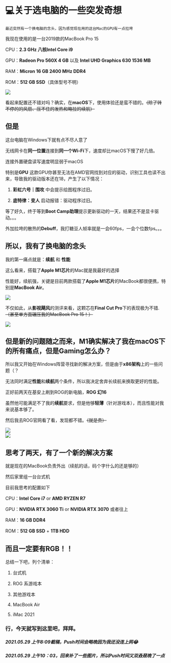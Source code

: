 # 💻关于选电脑的一些突发奇想

    最近突然有一个换电脑的念头，因为感觉现在用的这台Mac的GPU有一点拉垮
    
我现在使用的是一台2019款的MacBook Pro 15

CPU：**2.3 GHz 八核Intel Core i9**

GPU：**Radeon Pro 560X 4 GB** 以及 **Intel UHD Graphics 630 1536 MB**

RAM：**Micron 16 GB 2400 MHz DDR4**

ROM：**512 GB SSD**（具体型号不明）

<div style="align: center">
<img src="https://z3.ax1x.com/2021/05/29/2k4fyQ.png"/>
</div>


看起来配置还不错对吗？确实，在**macOS**下，使用体验还是蛮不错的。~~（除了转不停的的风扇、压不住的发热和略拉的续航）~~

## 但是

这台电脑在Windows下就有点不尽人意了

无线网卡在**同一位置**连接到**同一个Wi-Fi**下，速度却比macOS下慢了好几倍。

连接外置硬盘读写速度明显弱于macOS

特别是**GPU** 这款GPU你甚至无法在AMD官网找到对应的驱动，识别工具也读不出来，导致我的驱动版本还在18，产生了以下情况：

1. **彩虹六号｜围攻** 中会提示绘图程序过旧。

2. **底特律：变人** 启动报错：驱动程序过旧。

等了好久，终于等到**Boot Camp助理**提示更新驱动的一天，结果还不是显卡驱动。。。

外加拉垮的散热的**Debuff**，我打糖豆人帧率就是一会60fps，一会个位数fps。。。

## 所以，我有了换电脑的念头

我的第一痛点就是：**续航** 和 **性能**

这么看来，搭载了**Apple M1芯片**的Mac就是我最好的选择

性能好，续航强，关键是目前两款搭载了**Apple M1芯片**的MacBook都很便携，特别是**MacBook Air**。

<div style="align: center">
<img src="https://z3.ax1x.com/2021/05/29/2k4Xy4.png"/>
</div>

不仅如此，从**影视飓风**的测评来看，这颗芯在**Final Cut Pro**下的表现极为不错.~~（甚至单方面碾压我的MacBook Pro 15！）~~
<div style="align: center">
<img src="https://z3.ax1x.com/2021/05/29/2kooTA.png"/>
</div>

## 但是新的问题随之而来，**M1**确实解决了我在macOS下的所有痛点，但是**Gaming**怎么办？

所以我又开始在Windows阵营寻找新的解决方案，但是由于**x86架构**上的一些问题（？

无法同时满足**性能**和**续航**两个条件，所以我决定舍弃长续航来换取更好的性能。

正好前两天在基安上刷到ROG的新电脑，**ROG 幻16**

虽然他可能满足不了我的**续航**要求，但是他够**轻薄**（针对游戏本），而且性能对我来说基本够了。

然后我去ROG官网看了看，发现都不错。~~（就是贵）~~

<div style="align: center">
<img src="https://z3.ax1x.com/2021/05/29/2koLSf.png"/>
</div>

<div style="align: center">
<img src="https://z3.ax1x.com/2021/05/29/2koHYt.png"/>
</div>

## 思考了两天，有了一个新的解决方案

就是现在的MacBook负责外出（续航的话，码个字什么的还是够的）

然后家里组一台台式机

目前我思考的配置如下

CPU：**Intel Core i7** or **AMD RYZEN R7**

GPU：**NVIDIA RTX 3060 Ti** or **NVIDIA RTX 3070** 或者往上

RAM：**16 GB DDR4**

ROM：**512 GB SSD** + **1TB HDD**

## 而且一定要有**RGB**！！

总结一下吧，列个清单：

1. 台式机

2. ROG 系游戏本

3. 其他游戏本

4. MacBook Air

5. iMac 2021
### 行，今天就写到这里吧，拜拜。

##### 2021.05.29 上午8:09截稿，Push时间会略晚因为我还没连上网😂

##### 2021.05.29 上午10：03，回来补了一些图片，所以Push时间又双叒叕晚了一点